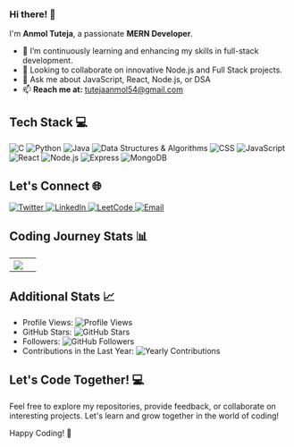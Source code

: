 ### Hi there! 👋

I'm **Anmol Tuteja**, a passionate **MERN Developer**.

- 🌱 I’m continuously learning and enhancing my skills in full-stack development.
-  👯 Looking to collaborate on innovative Node.js and Full Stack projects.
-  💬 Ask me about JavaScript, React, Node.js, or DSA
-  📫 **Reach me at:** tutejaanmol54@gmail.com

## Tech Stack 💻
![C](https://img.shields.io/badge/-C-00599C?style=flat-square&logo=c&logoColor=A8B9CC) ![Python](https://img.shields.io/badge/-Python-3776AB?style=flat-square&logo=python&logoColor=FFD43B) ![Java](https://img.shields.io/badge/-Java-007396?style=flat-square&logo=java&logoColor=5382A1) ![Data Structures & Algorithms](https://img.shields.io/badge/-DSA-4B0082?style=flat-square) ![CSS](https://img.shields.io/badge/-CSS-1572B6?style=flat-square&logo=css3&logoColor=white) ![JavaScript](https://img.shields.io/badge/-JavaScript-F7DF1E?style=flat-square&logo=javascript&logoColor=black) ![React](https://img.shields.io/badge/-React-61DAFB?style=flat-square&logo=react&logoColor=white) ![Node.js](https://img.shields.io/badge/-Node.js-339933?style=flat-square&logo=node.js&logoColor=white) ![Express](https://img.shields.io/badge/-Express-000000?style=flat-square&logo=express&logoColor=white) ![MongoDB](https://img.shields.io/badge/-MongoDB-47A248?style=flat-square&logo=mongodb&logoColor=white)

## Let's Connect 🌐

<div align="left">
  <a href="https://twitter.com/Anmol_Tuteja_" target="_blank">
    <img src="https://img.shields.io/badge/Twitter-1DA1F2?style=for-the-badge&logo=twitter&logoColor=white" alt="Twitter" />
  </a>
  <a href="https://www.linkedin.com/in/anmol-tuteja-684b0327b/" target="_blank">
    <img src="https://img.shields.io/badge/LinkedIn-0077B5?style=for-the-badge&logo=linkedin&logoColor=white" alt="LinkedIn" />
  </a>
  <a href="https://leetcode.com/AnmolTuteja/" target="_blank">
    <img src="https://img.shields.io/badge/LeetCode-FFA116?style=for-the-badge&logo=leetcode&logoColor=black" alt="LeetCode" />
  </a>
  <a href="mailto:tutejaanmol54@gmail.com">
    <img src="https://img.shields.io/badge/Email-D14836?style=for-the-badge&logo=gmail&logoColor=white" alt="Email" />
  </a>
</div>

## Coding Journey Stats 📊
<div align="center">
  <table  style="border:0px solid white; width:100%;">
    <tr style="border:0px;">
      <th style="border:0px;"><img src="https://github-readme-stats.vercel.app/api/top-langs/?username=AnmolTutejaGitHub&layout=compact&bg_color=000&title_color=fff&text_color=fff&border_color=fff"/><th/>
    <tr/>
  </table>
</div>

## Additional Stats 📈
- Profile Views: ![Profile Views](https://komarev.com/ghpvc/?username=AnmolTutejaGitHub&color=blue&style=flat-square)
- GitHub Stars: ![GitHub Stars](https://img.shields.io/github/stars/AnmolTutejaGitHub?style=social)
- Followers: ![GitHub Followers](https://img.shields.io/github/followers/AnmolTutejaGitHub?style=social)
- Contributions in the Last Year: ![Yearly Contributions](https://img.shields.io/github/last-commit/AnmolTutejaGitHub/AnmolTutejaGitHub?label=contributions%20in%20the%20last%20year)

## Let's Code Together! 💻
Feel free to explore my repositories, provide feedback, or collaborate on interesting projects. Let's learn and grow together in the world of coding!

Happy Coding! 🚀
